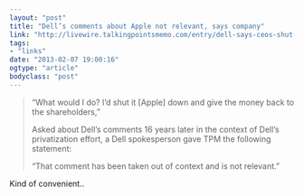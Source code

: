 ```yaml
---
layout: "post"
title: "Dell’s comments about Apple not relevant, says company"
link: "http://livewire.talkingpointsmemo.com/entry/dell-says-ceos-shut-it-down-apple-comments"
tags: 
- "links"
date: "2013-02-07 19:00:16"
ogtype: "article"
bodyclass: "post"
---
```


> “What would I do? I’d shut it [Apple] down and give the money back to the shareholders,”
> 
> Asked about Dell’s comments 16 years later in the context of Dell’s privatization effort, a Dell spokesperson gave TPM the following statement:
> 
> “That comment has been taken out of context and is not relevant.”

Kind of convenient..